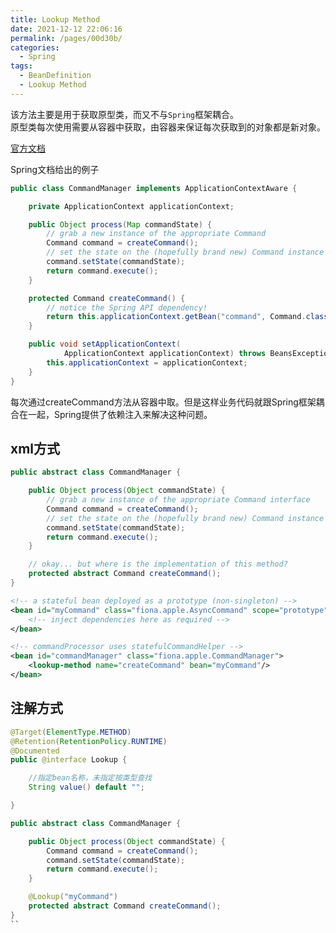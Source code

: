 ```yaml
---
title: Lookup Method
date: 2021-12-12 22:06:16
permalink: /pages/00d30b/
categories:
  - Spring
tags:
  - BeanDefinition
  - Lookup Method
---
```



该方法主要是用于获取原型类，而又不与`Spring`框架耦合。   
原型类每次使用需要从容器中获取，由容器来保证每次获取到的对象都是新对象。   

[官方文档](https://docs.spring.io/spring-framework/docs/current/reference/html/core.html#beans-factory-lookup-method-injection)   


Spring文档给出的例子  
```java
public class CommandManager implements ApplicationContextAware {

    private ApplicationContext applicationContext;

    public Object process(Map commandState) {
        // grab a new instance of the appropriate Command
        Command command = createCommand();
        // set the state on the (hopefully brand new) Command instance
        command.setState(commandState);
        return command.execute();
    }

    protected Command createCommand() {
        // notice the Spring API dependency!
        return this.applicationContext.getBean("command", Command.class);
    }

    public void setApplicationContext(
            ApplicationContext applicationContext) throws BeansException {
        this.applicationContext = applicationContext;
    }
}
```
每次通过createCommand方法从容器中取。但是这样业务代码就跟Spring框架耦合在一起，Spring提供了依赖注入来解决这种问题。   

## xml方式
```java
public abstract class CommandManager {

    public Object process(Object commandState) {
        // grab a new instance of the appropriate Command interface
        Command command = createCommand();
        // set the state on the (hopefully brand new) Command instance
        command.setState(commandState);
        return command.execute();
    }

    // okay... but where is the implementation of this method?
    protected abstract Command createCommand();
}
```
```xml
<!-- a stateful bean deployed as a prototype (non-singleton) -->
<bean id="myCommand" class="fiona.apple.AsyncCommand" scope="prototype">
    <!-- inject dependencies here as required -->
</bean>

<!-- commandProcessor uses statefulCommandHelper -->
<bean id="commandManager" class="fiona.apple.CommandManager">
    <lookup-method name="createCommand" bean="myCommand"/>
</bean>
```
## 注解方式
```java
@Target(ElementType.METHOD)
@Retention(RetentionPolicy.RUNTIME)
@Documented
public @interface Lookup {

	//指定bean名称，未指定按类型查找
	String value() default "";

}
```
```java
public abstract class CommandManager {

    public Object process(Object commandState) {
        Command command = createCommand();
        command.setState(commandState);
        return command.execute();
    }

    @Lookup("myCommand")
    protected abstract Command createCommand();
}
``